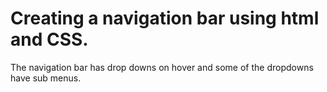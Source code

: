 # Creating a navigation bar using html and CSS. 
The navigation bar has drop downs on hover and some of the dropdowns have sub menus. 